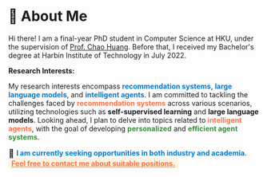 # 🧐 About Me

Hi there! I am a final-year PhD student in Computer Science at HKU, under the supervision of [Prof. Chao Huang](https://sites.google.com/view/chaoh/home). Before that, I received my Bachelor's degree at Harbin Institute of Technology in July 2022.

**Research Interests:**

My research interests encompass <span style="color:#007acc; font-weight:bold;">recommendation systems</span>, <span style="color:#007acc; font-weight:bold;">large language models</span>, and <span style="color:#007acc; font-weight:bold;">intelligent agents</span>. I am committed to tackling the challenges faced by <span style="color:#ff7043; font-weight:bold;">recommendation systems</span> across various scenarios, utilizing technologies such as <span style="font-weight:bold;">self-supervised learning</span> and <span style="font-weight:bold;">large language models</span>. Looking ahead, I plan to delve into topics related to <span style="color:#ff7043; font-weight:bold;">intelligent agents</span>, with the goal of developing <span style="font-weight:bold; color:#388e3c;">personalized</span> and <span style="font-weight:bold; color:#388e3c;">efficient agent systems</span>.

<span style="font-size:1.3em; vertical-align:middle;">&#128233;</span>
<span style="color:#007acc; font-weight:bold;">
I am currently seeking opportunities in both industry and academia.
</span>
<span style="color:#ff7043; font-weight:bold; background-color: #fff3e0; padding: 2px 6px; border-radius: 4px;">
<u>Feel free to contact me about suitable positions.</u>
</span>